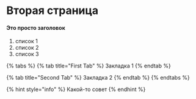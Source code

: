 # Вторая страница

#### Это просто заголовок

1. список 1
2. список 2
3. список 3

{% tabs %}
{% tab title="First Tab" %}
Закладка 1
{% endtab %}

{% tab title="Second Tab" %}
Закладка 2
{% endtab %}
{% endtabs %}

{% hint style="info" %}
Какой-то совет
{% endhint %}

